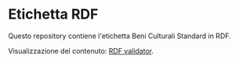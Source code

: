 # Etichetta RDF

Questo repository contiene l'etichetta Beni Culturali Standard in RDF.

Visualizzazione del contenuto: [RDF validator](https://www.w3.org/RDF/Validator/rdfval?URI=https%3A%2F%2Fraw.githubusercontent.com%2Ficdp-digital-library%2FetichettaBSC%2Fmain%2FetichettaBSC.rdf&PARSE=Parse+URI%3A+&TRIPLES_AND_GRAPH=PRINT_TRIPLES&FORMAT=PNG_EMBED).
